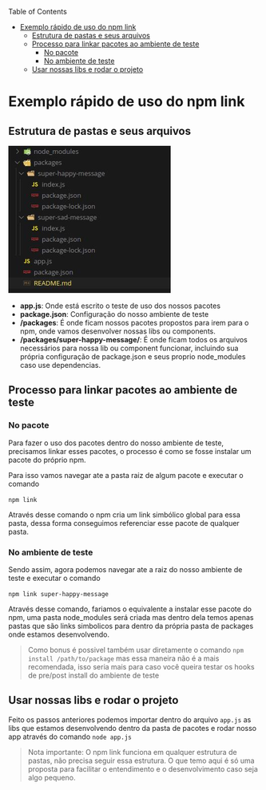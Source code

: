 Table of Contents
- [Exemplo rápido de uso do npm link](#exemplo-rápido-de-uso-do-npm-link)
  - [Estrutura de pastas e seus arquivos](#estrutura-de-pastas-e-seus-arquivos)
  - [Processo para linkar pacotes ao ambiente de teste](#processo-para-linkar-pacotes-ao-ambiente-de-teste)
    - [No pacote](#no-pacote)
    - [No ambiente de teste](#no-ambiente-de-teste)
  - [Usar nossas libs e rodar o projeto](#usar-nossas-libs-e-rodar-o-projeto)



# Exemplo rápido de uso do npm link

## Estrutura de pastas e seus arquivos
![Estrutura de Arquivos](./tree.jpeg)

- **app.js**: Onde está escrito o teste de uso dos nossos pacotes
- **package.json**: Configuração do nosso ambiente de teste
- **/packages**: É onde ficam nossos pacotes propostos para irem para o npm, onde vamos desenvolver nossas libs ou components.
- **/packages/super-happy-message/**: É onde ficam todos os arquivos necessários para nossa lib ou component funcionar, incluindo sua própria configuração de package.json e seus proprio node_modules caso use dependencias.

## Processo para linkar pacotes ao ambiente de teste
### No pacote
Para fazer o uso dos pacotes dentro do nosso ambiente de teste, precisamos linkar esses pacotes, o processo é como se fosse instalar um pacote do próprio npm.

Para isso vamos navegar ate a pasta raiz de algum pacote e executar o comando

`npm link`

Através desse comando o npm cria um link simbólico global para essa pasta, dessa forma conseguimos referenciar esse pacote de qualquer pasta.

### No ambiente de teste
Sendo assim, agora podemos navegar ate a raiz do nosso ambiente de teste e executar o comando

`npm link super-happy-message`

Através desse comando, fariamos o equivalente a instalar esse pacote do npm, uma pasta node_modules será criada mas dentro dela temos apenas pastas que são links simbolicos para dentro da própria pasta de packages onde estamos desenvolvendo.

> Como bonus é possivel também usar diretamente o comando `npm install /path/to/package` mas essa maneira não é a mais recomendada, isso seria mais para caso você queira testar os hooks de pre/post install do ambiente de teste

## Usar nossas libs e rodar o projeto

Feito os passos anteriores podemos importar dentro do arquivo `app.js` as libs que estamos desenvolvendo dentro da pasta de pacotes e rodar nosso app através do comando `node app.js`

> Nota importante: O npm link funciona em qualquer estrutura de pastas, não precisa seguir essa estrutura. O que temo aqui é só uma proposta para facilitar o entendimento e o desenvolvimento caso seja algo pequeno.